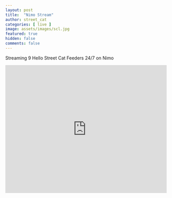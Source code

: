 ```yaml
---
layout: post
title:  "Nimo Stream"
author: street_cat
categories: [ live ]
image: assets/images/scl.jpg
featured: true
hidden: false
comments: false
---
```


Streaming 9 Hello Street Cat Feeders 24/7 on Nimo

<iframe src="https://www.nimo.tv/embed/1881763029" frameborder="0" scrolling="false" allow="fullscreen" allowfullscreen="true" width="100%" height="400" ></iframe>
